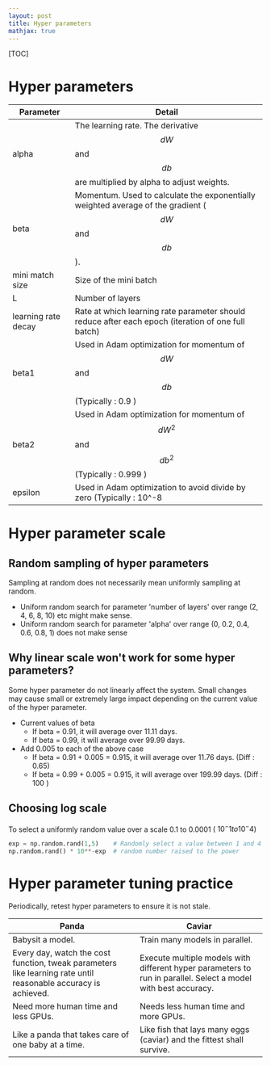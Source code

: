 ```yaml
---
layout: post
title: Hyper parameters
mathjax: true
---
```


[TOC]

# Hyper parameters

| Parameter           | Detail                                   |
| ------------------- | ---------------------------------------- |
| alpha               | The learning rate. The derivative $$dW$$ and $$db$$ are multiplied by alpha to adjust weights. |
| beta                | Momentum. Used to calculate the exponentially weighted average of the gradient ($$dW$$ and $$db$$). |
| mini match size     | Size of the mini batch                   |
| L                   | Number of layers                         |
| learning rate decay | Rate at which learning rate parameter should reduce after each epoch (iteration of one full batch) |
| beta1               | Used in Adam optimization for momentum of  $$dW$$ and $$db$$  (Typically : 0.9   ) |
| beta2               | Used in Adam optimization for momentum of $$dW^2$$  and  $$db^2$$  (Typically : 0.999 ) |
| epsilon             | Used in Adam optimization to avoid divide by zero         (Typically : 10^-8 |

# Hyper parameter scale

## Random sampling of hyper parameters

Sampling at random does not necessarily mean uniformly sampling at random. 
   - Uniform random search for parameter 'number of layers' over range (2, 4, 6, 8, 10) etc might make sense. 
   - Uniform random search for parameter 'alpha' over range (0, 0.2, 0.4, 0.6, 0.8, 1) does not make sense

## Why linear scale won't work for some hyper parameters?

Some hyper parameter do not linearly affect the system.  Small changes may cause small or extremely large impact depending on the current value of the hyper parameter.  

   - Current values of beta
      - If beta = 0.91, it will average over 11.11 days. 
      - If beta = 0.99, it will average over 99.99 days.
   - Add 0.005 to each of the above case
      - If beta = 0.91 + 0.005 = 0.915, it will average over  11.76 days. (Diff : 0.65)
      - If beta = 0.99 + 0.005 = 0.915, it will average over 199.99 days. (Diff : 100 )

## Choosing log scale

To select a uniformly random value over a scale 0.1 to 0.0001 ( $10^-1 to 10^-4$)

```python
exp = np.random.rand(1,5)    # Randomly select a value between 1 and 4
np.random.rand() * 10**-exp  # random number raised to the power
```

# Hyper parameter tuning practice

Periodically, retest hyper parameters to ensure it is not stale.


| Panda                                    | Caviar                                   |
| ---------------------------------------- | ---------------------------------------- |
| Babysit a model.                         | Train many models in parallel.           |
| Every day, watch the cost function, tweak parameters like learning rate until reasonable accuracy is achieved. | Execute multiple models with different hyper parameters to run in parallel. Select a model with best accuracy. |
| Need more human time and less GPUs.      | Needs less human time and more GPUs.     |
| Like a panda that takes care of one baby at a time. | Like fish that lays many eggs (caviar) and the fittest shall survive. |

